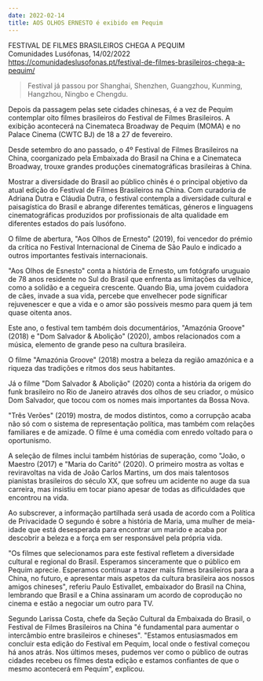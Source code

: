 ```yaml
---
date: 2022-02-14
title: AOS OLHOS ERNESTO é exibido em Pequim
---
```


FESTIVAL DE FILMES BRASILEIROS CHEGA A PEQUIM  
Comunidades Lusófonas, 14/02/2022  
<https://comunidadeslusofonas.pt/festival-de-filmes-brasileiros-chega-a-pequim/>


> Festival já passou por Shanghai, Shenzhen, Guangzhou, Kunming, Hangzhou, Ningbo e Chengdu.

Depois da passagem pelas sete cidades chinesas, é a vez de Pequim contemplar oito filmes brasileiros do Festival de Filmes Brasileiros. A exibição acontecerá na Cinemateca Broadway de Pequim (MOMA) e no Palace Cinema (CWTC BJ) de 18 a 27 de fevereiro.

Desde setembro do ano passado, o 4º Festival de Filmes Brasileiros na China, coorganizado pela Embaixada do Brasil na China e a Cinemateca Broadway, trouxe grandes produções cinematográficas brasileiras à China.

Mostrar a diversidade do Brasil ao público chinês é o principal objetivo da atual edição do Festival de Filmes Brasileiros na China. Com curadoria de Adriana Dutra e Cláudia Dutra, o festival contempla a diversidade cultural e paisagística do Brasil e abrange diferentes temáticas, géneros e linguagens cinematográficas produzidos por profissionais de alta qualidade em diferentes estados do país lusófono.

O filme de abertura, "Aos Olhos de Ernesto" (2019), foi vencedor do prémio da crítica no Festival Internacional de Cinema de São Paulo e indicado a outros importantes festivais internacionais.

"Aos Olhos de Esnesto" conta a história de Ernesto, um fotógrafo uruguaio de 78 anos residente no Sul do Brasil que enfrenta as limitações da velhice, como a solidão e a cegueira crescente. Quando Bia, uma jovem cuidadora de cães, invade a sua vida, percebe que envelhecer pode significar rejuvenescer e que a vida e o amor são possíveis mesmo para quem já tem quase oitenta anos.

Este ano, o festival tem também dois documentários, "Amazónia Groove" (2018) e "Dom Salvador & Abolição" (2020), ambos relacionados com a música, elemento de grande peso na cultura brasileira.

O filme "Amazónia Groove" (2018) mostra a beleza da região amazónica e a riqueza das tradições e ritmos dos seus habitantes.

Já o filme "Dom Salvador & Abolição" (2020) conta a história da origem do funk brasileiro no Rio de Janeiro através dos olhos de seu criador, o músico Dom Salvador, que tocou com os nomes mais importantes da Bossa Nova.

"Três Verões" (2019) mostra, de modos distintos, como a corrupção acaba não só com o sistema de representação política, mas também com relações familiares e de amizade. O filme é uma comédia com enredo voltado para o oportunismo.

A seleção de filmes inclui também histórias de superação, como "João, o Maestro (2017) e "Maria do Caritó" (2020). O primeiro mostra as voltas e reviravoltas na vida de João Carlos Martins, um dos mais talentosos pianistas brasileiros do século XX, que sofreu um acidente no auge da sua carreira, mas insistiu em tocar piano apesar de todas as dificuldades que encontrou na vida.

Ao subscrever, a informação partilhada será usada de acordo com a Política de Privacidade
O segundo é sobre a história de Maria, uma mulher de meia-idade que está desesperada para encontrar um marido e acaba por descobrir a beleza e a força em ser responsável pela própria vida.

"Os filmes que selecionamos para este festival refletem a diversidade cultural e regional do Brasil. Esperamos sinceramente que o público em Pequim aprecie. Esperamos continuar a trazer mais filmes brasileiros para a China, no futuro, e apresentar mais aspetos da cultura brasileira aos nossos amigos chineses", referiu Paulo Estivallet, embaixador do Brasil na China, lembrando que Brasil e a China assinaram um acordo de coprodução no cinema e estão a negociar um outro para TV.

Segundo Larissa Costa, chefe da Seção Cultural da Embaixada do Brasil, o Festival de Filmes Brasileiros na China "é fundamental para aumentar o intercâmbio entre brasileiros e chineses". "Estamos entusiasmados em concluir esta edição do Festival em Pequim, local onde o festival começou há anos atrás. Nos últimos meses, pudemos ver como o público de outras cidades recebeu os filmes desta edição e estamos confiantes de que o mesmo acontecerá em Pequim", explicou.
